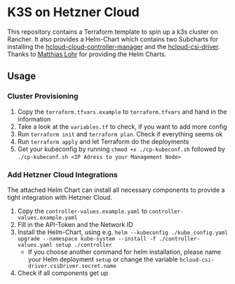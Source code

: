 # K3S on Hetzner Cloud

This repository contains a Terraform template to spin up a k3s cluster on Rancher.
It also provides a Helm-Chart which contains two Subcharts for installing the [hcloud-cloud-controller-manager](https://github.com/hetznercloud/hcloud-cloud-controller-manager) and the [hcloud-csi-driver](https://github.com/hetznercloud/csi-driver). 
Thanks to [Matthias Lohr](https://gitlab.com/MatthiasLohr) for providing the Helm Charts.

## Usage

### Cluster Provisioning

1. Copy the `terraform.tfvars.example` to `terraform.tfvars` and hand in the information
2. Take a look at the `variables.tf` to check, if you want to add more config 
3. Run `terraform init` and `terraform plan`. Check if everything seems ok
4. Run `terraform apply` and let Terraform do the deployments
5. Get your kubeconfig by running `chmod +x ./cp-kubeconf.sh` followed by `./cp-kubeconf.sh <IP Adress to your Management Node>`

### Add Hetzner Cloud Integrations

The attached Helm Chart can install all necessary components to provide a tight integration with Hetzner Cloud.

1. Copy the `controller-values.example.yaml` to `controller-values.example.yaml`
2. Fill in the API-Token and the Network ID
3. Install the Helm-Chart, using e.g. `helm --kubeconfig ./kube_config.yaml upgrade --namespace kube-system --install -f ./controller-values.yaml setup ./controller`
   * If you choose another command for helm installation, please name your Helm deployment `setup` or change the variable `hcloud-csi-driver.csiDriver.secret.name`
4. Check if all components get up
